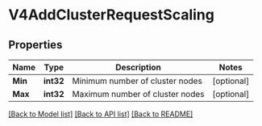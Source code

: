 # V4AddClusterRequestScaling

## Properties

Name | Type | Description | Notes
------------ | ------------- | ------------- | -------------
**Min** | **int32** | Minimum number of cluster nodes  | [optional] 
**Max** | **int32** | Maximum number of cluster nodes  | [optional] 

[[Back to Model list]](../README.md#documentation-for-models) [[Back to API list]](../README.md#documentation-for-api-endpoints) [[Back to README]](../README.md)


